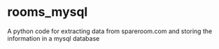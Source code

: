 # rooms_mysql
A python code for extracting data from spareroom.com and storing the information in a mysql database
